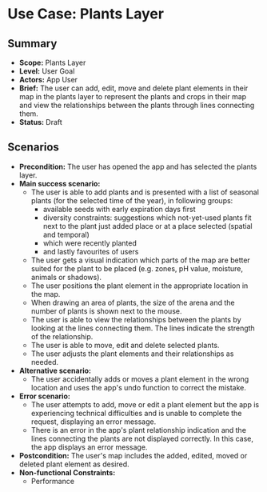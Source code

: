 # Use Case: Plants Layer

## Summary

- **Scope:** Plants Layer
- **Level:** User Goal
- **Actors:** App User
- **Brief:** The user can add, edit, move and delete plant elements in their map in the plants layer to represent the plants and crops in their map and view the relationships between the plants through lines connecting them.
- **Status:** Draft

## Scenarios

- **Precondition:**
  The user has opened the app and has selected the plants layer.
- **Main success scenario:**
  - The user is able to add plants and is presented with a list of seasonal plants (for the selected time of the year), in following groups:
    - available seeds with early expiration days first
    - diversity constraints: suggestions which not-yet-used plants fit next to the plant just added place or at a place selected (spatial and temporal)
    - which were recently planted
    - and lastly favourites of users
  - The user gets a visual indication which parts of the map are better suited for the plant to be placed (e.g. zones, pH value, moisture, animals or shadows).
  - The user positions the plant element in the appropriate location in the map.
  - When drawing an area of plants, the size of the arena and the number of plants is shown next to the mouse.
  - The user is able to view the relationships between the plants by looking at the lines connecting them.
    The lines indicate the strength of the relationship.
  - The user is able to move, edit and delete selected plants.
  - The user adjusts the plant elements and their relationships as needed.
- **Alternative scenario:**
  - The user accidentally adds or moves a plant element in the wrong location and uses the app's undo function to correct the mistake.
- **Error scenario:**
  - The user attempts to add, move or edit a plant element but the app is experiencing technical difficulties and is unable to complete the request, displaying an error message.
  - There is an error in the app's plant relationship indication and the lines connecting the plants are not displayed correctly. In this case, the app displays an error message.
- **Postcondition:**
  The user's map includes the added, edited, moved or deleted plant element as desired.
- **Non-functional Constraints:**
  - Performance
